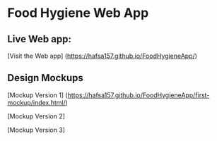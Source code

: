 # Food Hygiene Web App 

##  Live Web app: 
[Visit the Web app] (https://hafsa157.github.io/FoodHygieneApp/)




##  Design Mockups
[Mockup Version 1] (https://hafsa157.github.io/FoodHygieneApp/first-mockup/index.html/)



[Mockup Version 2] 

[Mockup Version 3]





 
